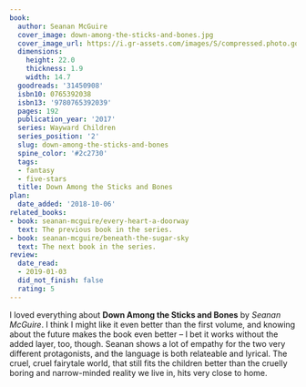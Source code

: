 ```yaml
---
book:
  author: Seanan McGuire
  cover_image: down-among-the-sticks-and-bones.jpg
  cover_image_url: https://i.gr-assets.com/images/S/compressed.photo.goodreads.com/books/1473685781l/31450908._SX98_.jpg
  dimensions:
    height: 22.0
    thickness: 1.9
    width: 14.7
  goodreads: '31450908'
  isbn10: 0765392038
  isbn13: '9780765392039'
  pages: 192
  publication_year: '2017'
  series: Wayward Children
  series_position: '2'
  slug: down-among-the-sticks-and-bones
  spine_color: '#2c2730'
  tags:
  - fantasy
  - five-stars
  title: Down Among the Sticks and Bones
plan:
  date_added: '2018-10-06'
related_books:
- book: seanan-mcguire/every-heart-a-doorway
  text: The previous book in the series.
- book: seanan-mcguire/beneath-the-sugar-sky
  text: The next book in the series.
review:
  date_read:
  - 2019-01-03
  did_not_finish: false
  rating: 5
---
```


I loved everything about **Down Among the Sticks and Bones** by *Seanan McGuire*. I think I might like it even better than the first volume, and knowing about the future makes the book even better – I bet it works without the added layer, too, though. Seanan shows a lot of empathy for the two very different protagonists, and the language is both relateable and lyrical. The cruel, cruel fairytale world, that still fits the children better than the cruelly boring and narrow-minded reality we live in, hits very close to home.
